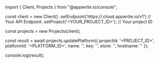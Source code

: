 import { Client, Projects } from "@appwrite.io/console";

const client = new Client()
    .setEndpoint('https://<REGION>.cloud.appwrite.io/v1') // Your API Endpoint
    .setProject('<YOUR_PROJECT_ID>'); // Your project ID

const projects = new Projects(client);

const result = await projects.updatePlatform({
    projectId: '<PROJECT_ID>',
    platformId: '<PLATFORM_ID>',
    name: '<NAME>',
    key: '<KEY>',
    store: '<STORE>',
    hostname: ''
});

console.log(result);
